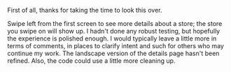 First of all, thanks for taking the time to look this over.

Swipe left from the first screen to see more details about a store; the store you swipe on will show up.
I hadn't done any robust testing, but hopefully the experience is polished enough.
I would typically leave a little more in terms of comments, in places to clarify intent and such for others who may continue my work.
The landscape version of the details page hasn't been refined.
Also, the code could use a little more cleaning up.
